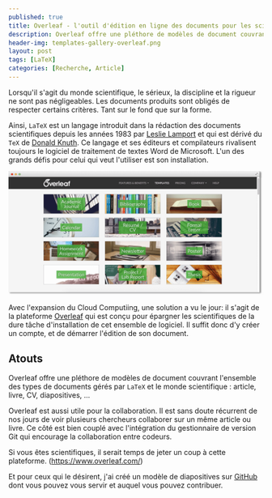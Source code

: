 ```yaml
---
published: true
title: Overleaf - l'outil d'édition en ligne des documents pour les scientifiques scientifiques
description: Overleaf offre une pléthore de modèles de document couvrant l'ensemble des types de documents gérés par LaTeX et le monde scientifique comme article, livre, CV, diapositives
header-img: templates-gallery-overleaf.png
layout: post
tags: [LaTeX]
categories: [Recherche, Article]
---
```

Lorsqu'il s'agit du monde scientifique, le sérieux, la discipline et la rigueur ne sont pas négligeables. Les documents produits sont obligés de respecter certains critères. Tant sur le fond que sur la forme.  <!--more-->

Ainsi, `LaTeX` est un langage introduit dans la rédaction des documents scientifiques depuis les années 1983 par [Leslie Lamport](https://fr.wikipedia.org/wiki/Leslie_Lamport) et qui est dérivé du `TeX` de [Donald Knuth](https://fr.wikipedia.org/wiki/Donald_Knuth). Ce langage et ses éditeurs et compilateurs rivalisent toujours le logiciel de traitement de textes Word de Microsoft. L'un des grands défis pour celui qui veut l'utiliser est son installation.

<img src="/img/templates-gallery-overleaf.png" alt="Overleaf" class="img-fluid">

Avec l'expansion du Cloud Computiing, une solution a vu le jour: il s'agit de la plateforme [Overleaf](https://www.overleaf.com/) qui est conçu pour épargner les scientifiques de la dure tâche d'installation de cet ensemble de logiciel. Il suffit donc d'y créer un compte, et de démarrer l'édition de son document.

## Atouts

Overleaf offre une pléthore de modèles de document couvrant l'ensemble des types de documents gérés par `LaTeX` et le monde scientifique : article, livre, CV, diapositives, ...

Overleaf est aussi utile pour la collaboration. Il est sans doute récurrent de nos jours de voir plusieurs chercheurs collaborer sur un même article ou livre. Ce côté est bien couplé avec l'intégration du gestionnaire de version Git qui encourage la collaboration entre codeurs.

Si vous êtes scientifiques, il serait temps de jeter un coup à cette plateforme. (https://www.overleaf.com/)

Et pour ceux qui le désirent, j'ai créé un modèle de diapositives sur [GitHub](https://github.com/koffisani/diapotex) dont vous pouvez vous servir et auquel vous pouvez contribuer.

